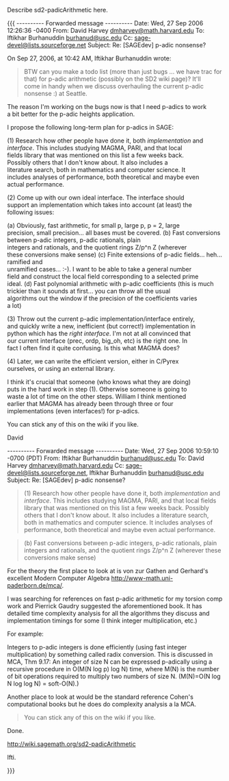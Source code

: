 Describe sd2-padicArithmetic here.

{{{
---------- Forwarded message ----------
Date: Wed, 27 Sep 2006 12:26:36 -0400
From: David Harvey <dmharvey@math.harvard.edu>
To: Iftikhar Burhanuddin <burhanud@usc.edu>
Cc: sage-devel@lists.sourceforge.net
Subject: Re: [SAGEdev] p-adic nonsense?

On Sep 27, 2006, at 10:42 AM, Iftikhar Burhanuddin wrote:

> BTW can you make a todo list (more than just bugs ... we have trac for
> that) for p-adic arithmetic (possibly on the SD2 wiki page)? It'll  
> come in
> handy when we discuss overhauling the current p-adic nonsense :) at
> Seattle.

The reason I'm working on the bugs now is that I need p-adics to work  
a bit better for the p-adic heights application.

I propose the following long-term plan for p-adics in SAGE:

(1) Research how other people have done it, both *implementation* and  
*interface*. This includes studying MAGMA, PARI, and that local  
fields library that was mentioned on this list a few weeks back.  
Possibly others that I don't know about. It also includes a  
literature search, both in mathematics and computer science. It  
includes analyses of performance, both theoretical and maybe even  
actual performance.

(2) Come up with our own ideal interface. The interface should  
support an implementation which takes into account (at least) the  
following issues:

(a) Obviously, fast arithmetic, for small p, large p, p = 2, large  
precision, small precision... all bases must be covered.
(b) Fast conversions between p-adic integers, p-adic rationals, plain  
integers and rationals, and the quotient rings Z/p^n Z (wherever  
these conversions make sense)
(c) Finite extensions of p-adic fields... heh... ramified and  
unramified cases... :-). I want to be able to take a general number  
field and construct the local field corresponding to a selected prime  
ideal.
(d) Fast polynomial arithmetic with p-adic coefficients (this is much  
trickier than it sounds at first... you can throw all the usual  
algorithms out the window if the precision of the coefficients varies  
a lot)

(3) Throw out the current p-adic implementation/interface entirely,  
and quickly write a new, inefficient (but correct!) implementation in  
python which has the *right interface*. I'm not at all convinced that  
our current interface (prec, ordp, big_oh, etc) is the right one. In  
fact I often find it quite confusing. Is this what MAGMA does?

(4) Later, we can write the efficient version, either in C/Pyrex  
ourselves, or using an external library.

I think it's crucial that someone (who knows what they are doing)  
puts in the hard work in step (1). Otherwise someone is going to  
waste a lot of time on the other steps. William I think mentioned  
earlier that MAGMA has already been through three or four  
implementations (even interfaces!) for p-adics.

You can stick any of this on the wiki if you like.

David


---------- Forwarded message ----------
Date: Wed, 27 Sep 2006 10:59:10 -0700 (PDT)
From: Iftikhar Burhanuddin <burhanud@usc.edu>
To: David Harvey <dmharvey@math.harvard.edu>
Cc: sage-devel@lists.sourceforge.net, Iftikhar Burhanuddin <burhanud@usc.edu>
Subject: Re: [SAGEdev] p-adic nonsense?

> (1) Research how other people have done it, both *implementation* and
> *interface*. This includes studying MAGMA, PARI, and that local
> fields library that was mentioned on this list a few weeks back.
> Possibly others that I don't know about. It also includes a
> literature search, both in mathematics and computer science. It
> includes analyses of performance, both theoretical and maybe even
> actual performance.

> (b) Fast conversions between p-adic integers, p-adic rationals, plain
> integers and rationals, and the quotient rings Z/p^n Z (wherever
> these conversions make sense)

For the theory the first place to look at is von zur Gathen and Gerhard's
excellent Modern Computer Algebra http://www-math.uni-paderborn.de/mca/.

I was searching for references on fast p-adic arithmetic for my torsion
comp work and Pierrick Gaudry suggested the aforementioned book. It has
detailed time complexity analysis for all the algorithms they discuss
and implementation timings for some (I think integer multiplication, etc.)

For example:

Integers to p-adic integers is done efficiently (using fast integer
multiplication) by something called radix conversion. This is discussed in
MCA, Thm 9.17: An integer of size N can be expressed p-adically using a
recursive procedure in O(M(N log p) log N) time, where M(N) is the number
of bit operations required to multiply two numbers of size N. (M(N)=O(N
log N log log N) = soft-O(N).)

Another place to look at would be the standard reference Cohen's
computational books but he does do complexity analysis a la MCA.

> You can stick any of this on the wiki if you like.

Done.

http://wiki.sagemath.org/sd2-padicArithmetic


Ifti.


}}}
